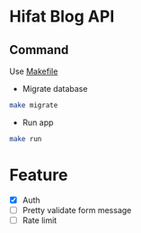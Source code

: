 # Hifat Blog API

## Command
Use [Makefile](https://makefiletutorial.com/)
- Migrate database
```bash
make migrate
```
- Run app
```bash
make run
```

# Feature

- [x] Auth
- [ ] Pretty validate form message
- [ ] Rate limit
